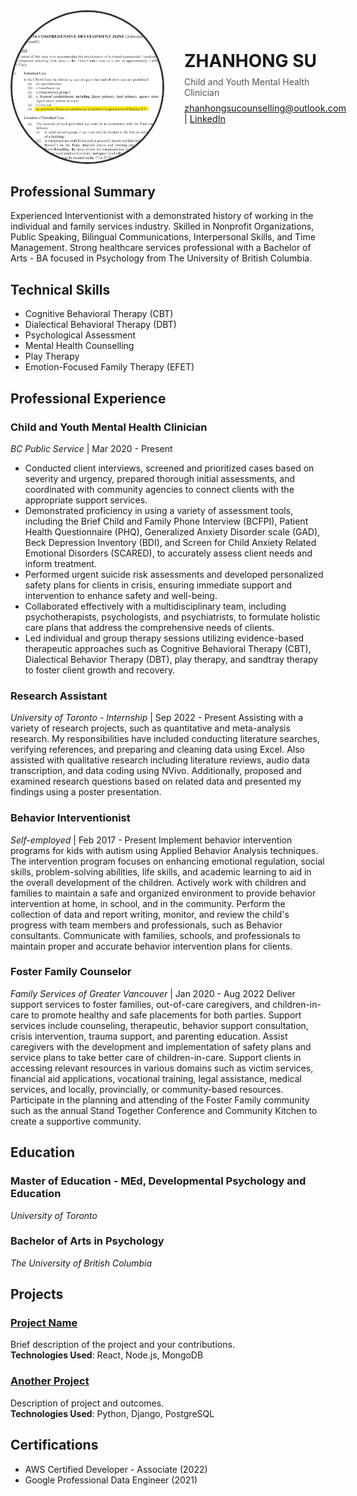 <div style="display: flex; align-items: center; margin-bottom: 2rem;">
  <img src="ZONING.jpg" alt="ZHANHONG PHOTO" style="width: 240px; height: 240px; border-radius: 50%; object-fit: cover; border: 3px solid #333; margin-right: 2rem;">
  <div>
    <h1 style="margin: 0;">ZHANHONG SU</h1>
    <p style="margin: 0.5rem 0; color: #555;">Child and Youth Mental Health Clinician</p>
    <p style="margin: 0; font-size: 0.9rem;">
      <a href="mailto:zhanhongsucounselling@outlook.com">zhanhongsucounselling@outlook.com</a> | 
      <a href="https://www.linkedin.com/in/viola-su-b67143166/">LinkedIn</a> 
    </p>
  </div>
</div>

## Professional Summary
Experienced Interventionist with a demonstrated history of working in the individual and family services industry. Skilled in Nonprofit Organizations, Public Speaking, Bilingual Communications, Interpersonal Skills, and Time Management. Strong healthcare services professional with a Bachelor of Arts - BA focused in Psychology from The University of British Columbia.

## Technical Skills
- Cognitive Behavioral Therapy (CBT)
- Dialectical Behavioral Therapy (DBT)
- Psychological Assessment
- Mental Health Counselling
- Play Therapy
- Emotion-Focused Family Therapy (EFET)

## Professional Experience

### Child and Youth Mental Health Clinician  
*BC Public Service* | Mar 2020 - Present  
- Conducted client interviews, screened and prioritized cases based on severity and urgency, prepared thorough initial assessments, and coordinated with community agencies to connect clients with the appropriate support services.
- Demonstrated proficiency in using a variety of assessment tools, including the Brief Child and Family Phone Interview (BCFPI), Patient Health Questionnaire (PHQ), Generalized Anxiety Disorder scale (GAD), Beck Depression Inventory (BDI), and Screen for Child Anxiety Related Emotional Disorders (SCARED), to accurately assess client needs and inform treatment.
- Performed urgent suicide risk assessments and developed personalized safety plans for clients in crisis, ensuring immediate support and intervention to enhance safety and well-being.
- Collaborated effectively with a multidisciplinary team, including psychotherapists, psychologists, and psychiatrists, to formulate holistic care plans that address the comprehensive needs of clients.
- Led individual and group therapy sessions utilizing evidence-based therapeutic approaches such as Cognitive Behavioral Therapy (CBT), Dialectical Behavior Therapy (DBT), play therapy, and sandtray therapy to foster client growth and recovery.

### Research Assistant 
*University of Toronto - Internship* | Sep 2022 - Present
Assisting with a variety of research projects, such as quantitative and meta-analysis research. My responsibilities have included conducting literature searches, verifying references, and preparing and cleaning data using Excel. Also assisted with qualitative research including literature reviews, audio data transcription, and data coding using NVivo. Additionally, proposed and examined research questions based on related data and presented my findings using a poster presentation.

### Behavior Interventionist 
*Self-employed* | Feb 2017 - Present
Implement behavior intervention programs for kids with autism using Applied Behavior Analysis techniques. The intervention program focuses on enhancing emotional regulation, social skills, problem-solving abilities, life skills, and academic learning to aid in the overall development of the children. Actively work with children and families to maintain a safe and organized environment to provide behavior intervention at home, in school, and in the community. Perform the collection of data and report writing, monitor, and review the child's progress with team members and professionals, such as Behavior consultants. Communicate with families, schools, and professionals to maintain proper and accurate behavior intervention plans for clients.

### Foster Family Counselor
*Family Services of Greater Vancouver* | Jan 2020 - Aug 2022
Deliver support services to foster families, out-of-care caregivers, and children-in-care to promote healthy and safe placements for both parties. Support services include counseling, therapeutic, behavior support consultation, crisis intervention, trauma support, and parenting education. Assist caregivers with the development and implementation of safety plans and service plans to take better care of children-in-care. Support clients in accessing relevant resources in various domains such as victim services, financial aid applications, vocational training, legal assistance, medical services, and locally, provincially, or community-based resources. Participate in the planning and attending of the Foster Family community such as the annual Stand Together Conference and Community Kitchen to create a supportive community.

## Education

### Master of Education - MEd, Developmental Psychology and Education
*University of Toronto* 

### Bachelor of Arts in Psychology  
*The University of British Columbia* 

## Projects

### [Project Name](https://github.com/username/project)
Brief description of the project and your contributions.  
**Technologies Used**: React, Node.js, MongoDB

### [Another Project](https://github.com/username/another-project)
Description of project and outcomes.  
**Technologies Used**: Python, Django, PostgreSQL

## Certifications
- AWS Certified Developer - Associate (2022)
- Google Professional Data Engineer (2021)